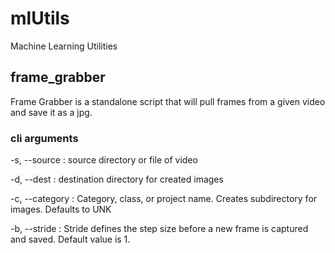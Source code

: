 # mlUtils
Machine Learning Utilities

## frame_grabber
Frame Grabber is a standalone script that will pull frames from a given video and save it as a jpg.
### cli arguments
  -s, --source : source directory or file of video
  
  -d, --dest : destination directory for created images
  
  -c, --category : Category, class, or project name.  Creates subdirectory for images.  Defaults to UNK
  
  -b, --stride : Stride defines the step size before a new frame is captured and saved.  Default value is 1.
